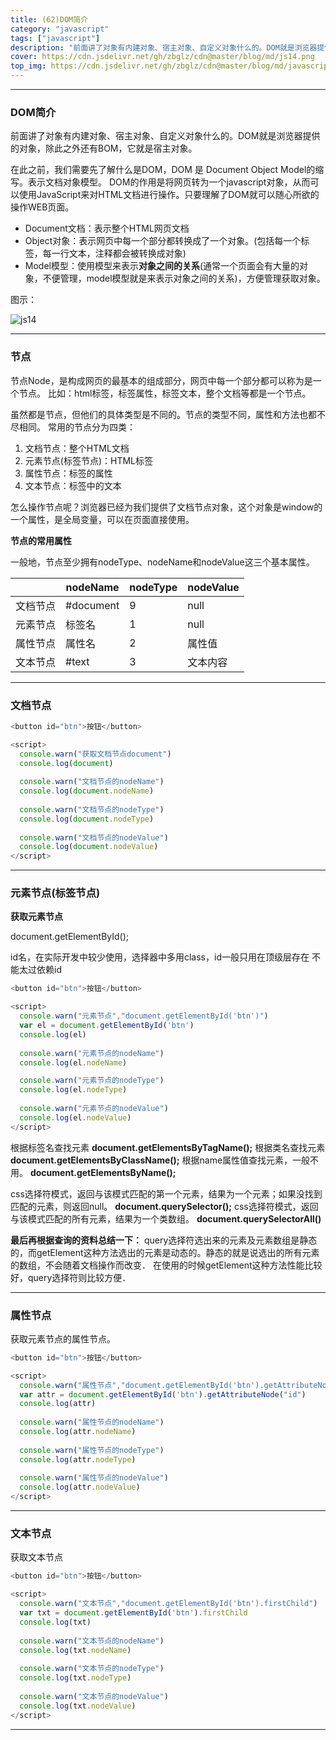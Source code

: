 ```yaml
---
title: (62)DOM简介
category: "javascript"
tags: ["javascript"]
description: "前面讲了对象有内建对象、宿主对象、自定义对象什么的。DOM就是浏览器提供的对象，除此之外还有BOM，它就是宿主对象。"
cover: https://cdn.jsdelivr.net/gh/zbglz/cdn@master/blog/md/js14.png
top_img: https://cdn.jsdelivr.net/gh/zbglz/cdn@master/blog/md/javascript.svg
---
```


***

### DOM简介

前面讲了对象有内建对象、宿主对象、自定义对象什么的。DOM就是浏览器提供的对象，除此之外还有BOM，它就是宿主对象。

在此之前，我们需要先了解什么是DOM，DOM 是 Document Object Model的缩写。表示文档对象模型。
DOM的作用是将网页转为一个javascript对象，从而可以使用JavaScript来对HTML文档进行操作。只要理解了DOM就可以随心所欲的操作WEB页面。

* Document文档：表示整个HTML网页文档
* Object对象：表示网页中每一个部分都转换成了一个对象。(包括每一个标签，每一行文本，注释都会被转换成对象)
* Model模型：使用模型来表示**对象之间的关系**(通常一个页面会有大量的对象，不便管理，model模型就是来表示对象之间的关系)，方便管理获取对象。

图示：

![js14](https://cdn.jsdelivr.net/gh/zbglz/cdn@master/blog/md/js14.png)

***

### 节点

节点Node，是构成网页的最基本的组成部分，网页中每一个部分都可以称为是一个节点。
比如：html标签，标签属性，标签文本，整个文档等都是一个节点。

虽然都是节点，但他们的具体类型是不同的。节点的类型不同，属性和方法也都不尽相同。
常用的节点分为四类：

1. 文档节点：整个HTML文档
2. 元素节点(标签节点)：HTML标签
3. 属性节点：标签的属性
4. 文本节点：标签中的文本

怎么操作节点呢？浏览器已经为我们提供了文档节点对象，这个对象是window的一个属性，是全局变量，可以在页面直接使用。

**节点的常用属性**

一般地，节点至少拥有nodeType、nodeName和nodeValue这三个基本属性。

|        | nodeName | nodeType | nodeValue |
|  ----  |   ----   |   ----   |   ----    |
| 文档节点  | #document |9 |null |
| 元素节点  | 标签名 |1 |null |
| 属性节点  | 属性名 |2 |属性值 |
| 文本节点  | #text |3 |文本内容 |


***

### 文档节点



```js html
<button id="btn">按钮</button>

<script>
  console.warn("获取文档节点document")
  console.log(document)
  
  console.warn("文档节点的nodeName")
  console.log(document.nodeName)
  
  console.warn("文档节点的nodeType")
  console.log(document.nodeType)
  
  console.warn("文档节点的nodeValue")
  console.log(document.nodeValue)
</script>
```

***

### 元素节点(标签节点)

**获取元素节点**

document.getElementById();

id名，在实际开发中较少使用，选择器中多用class，id一般只用在顶级层存在 不能太过依赖id

```js html
<button id="btn">按钮</button>

<script>
  console.warn("元素节点","document.getElementById('btn')")
  var el = document.getElementById('btn')
  console.log(el)
  
  console.warn("元素节点的nodeName")
  console.log(el.nodeName)

  console.warn("元素节点的nodeType")
  console.log(el.nodeType)
  
  console.warn("元素节点的nodeValue")
  console.log(el.nodeValue)
</script>
```

根据标签名查找元素
**document.getElementsByTagName();**
根据类名查找元素
**document.getElementsByClassName();**
根据name属性值查找元素，一般不用。
**document.getElementsByName();**  

css选择符模式，返回与该模式匹配的第一个元素，结果为一个元素；如果没找到匹配的元素，则返回null。
**document.querySelector();**
css选择符模式，返回与该模式匹配的所有元素，结果为一个类数组。
**document.querySelectorAll()**  

**最后再根据查询的资料总结一下：**
query选择符选出来的元素及元素数组是静态的，而getElement这种方法选出的元素是动态的。静态的就是说选出的所有元素的数组，不会随着文档操作而改变．
在使用的时候getElement这种方法性能比较好，query选择符则比较方便．

***

### 属性节点

获取元素节点的属性节点。

```js html
<button id="btn">按钮</button>

<script>      
  console.warn("属性节点","document.getElementById('btn').getAttributeNode('id')")
  var attr = document.getElementById('btn').getAttributeNode("id")
  console.log(attr)
  
  console.warn("属性节点的nodeName")
  console.log(attr.nodeName)
    
  console.warn("属性节点的nodeType")
  console.log(attr.nodeType)
  
  console.warn("属性节点的nodeValue")
  console.log(attr.nodeValue)
</script>
```

***

### 文本节点

获取文本节点

```js html
<button id="btn">按钮</button>

<script>
  console.warn("文本节点","document.getElementById('btn').firstChild")
  var txt = document.getElementById('btn').firstChild
  console.log(txt)
  
  console.warn("文本节点的nodeName")
  console.log(txt.nodeName)
    
  console.warn("文本节点的nodeType")
  console.log(txt.nodeType)
  
  console.warn("文本节点的nodeValue")
  console.log(txt.nodeValue)
</script>
```


***